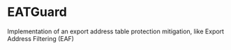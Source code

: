# EATGuard
Implementation of an export address table protection mitigation, like Export Address Filtering (EAF)
